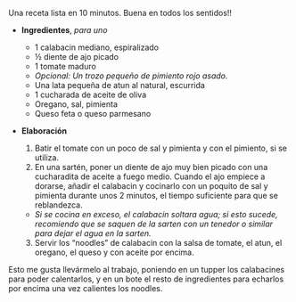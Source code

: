 Una receta lista en 10 minutos. Buena en todos los sentidos!!

* **Ingredientes**, _para uno_
  * 1 calabacin mediano, espiralizado
  * ½ diente de ajo picado
  * 1 tomate maduro
  * _Opcional: Un trozo pequeño de pimiento rojo asado._
  * Una lata pequeña de atun al natural, escurrida
  * 1 cucharada de aceite de oliva
  * Oregano, sal, pimienta
  * Queso feta o queso parmesano

* **Elaboración**
  1. Batir el tomate con un poco de sal y pimienta y con el pimiento, si se utiliza. 
  2. En una sartén, poner un diente de ajo muy bien picado con una cucharadita de aceite a fuego medio. Cuando el ajo empiece a dorarse, añadir el calabacin y cocinarlo con un poquito de sal y pimienta durante unos 2 minutos, el tiempo suficiente para que se reblandezca. 
   - _Si se cocina en exceso, el calabacin soltara agua; si esto sucede, recomiendo que se saquen de la sarten con un tenedor o similar para dejar el agua en la sarten._
  3. Servir los “noodles” de calabacin con la salsa de tomate, el atun, el oregano, el queso y con aceite por encima. 


Esto me gusta llevármelo al trabajo, poniendo en un tupper los calabacines para poder calentarlos, y en un bote el resto de ingredientes para echarlos por encima una vez calientes los noodles. 
